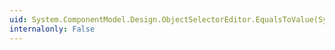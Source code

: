 ```yaml
---
uid: System.ComponentModel.Design.ObjectSelectorEditor.EqualsToValue(System.Object)
internalonly: False
---
```

